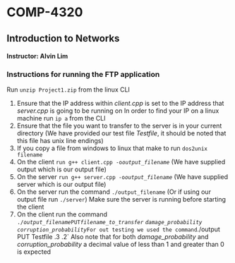 # COMP-4320
## Introduction to Networks
#### Instructor: Alvin Lim

### Instructions for running the FTP application

Run `unzip Project1.zip` from the linux CLI

1. Ensure that the IP address within _client.cpp_ is set to the IP address that _server.cpp_ is going to be running on
	In order to find your IP on a linux machine run `ip a` from the CLI
2. Ensure that the file you want to transfer to the server is in your current directory 
	(We have provided our test file _Testfile_, it should be noted that this file has unix line endings)
3. If you copy a file from windows to linux that make to run  `dos2unix filename`	
4. On the client `run g++ client.cpp -o`*`output_filename`* (We have supplied output which is our output file)
5. On the server `run g++ server.cpp -o`*`output_filename`* (We have supplied server which is our output file)
6. On the server run the command `./output_filename` (Or if using our output file run `./server`)
	Make sure the server is running before starting the client
7. On the client run the command `./`*`output_filename`*` PUT `*`filename_to_transfer`* *`damage_probability`* *`corruption_probability`*`
	For out testing we used the command `./output PUT Testfile .3 .2`
	Also note that for both *damage_probability* and *corruption_probability* a decimal value of less than 1 and greater than 0 is expected
